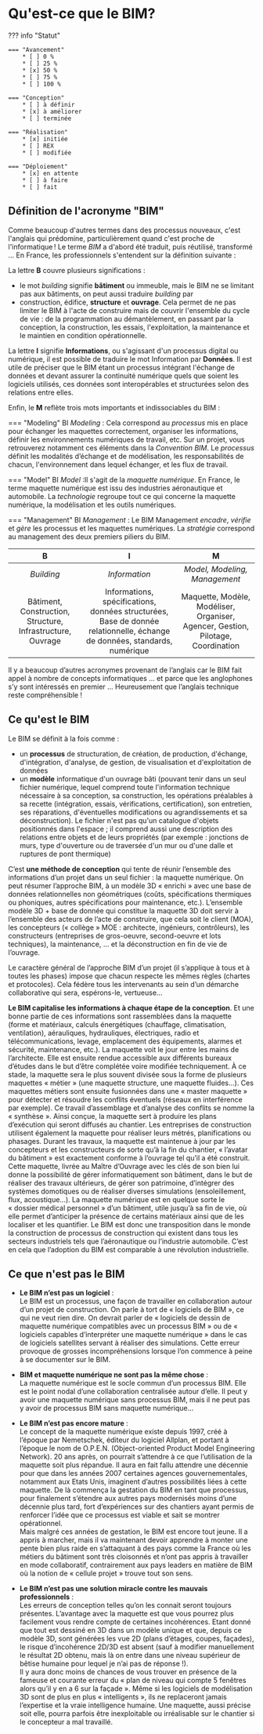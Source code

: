 # Qu'est-ce que le BIM?

??? info "Statut"

    === "Avancement"
        * [ ] 0 %
        * [ ] 25 %
        * [x] 50 %
        * [ ] 75 %
        * [ ] 100 %

    === "Conception"
        * [ ] à définir
        * [x] à améliorer
        * [ ] terminée

    === "Réalisation"
        * [x] initiée
        * [ ] REX
        * [ ] modifiée

    === "Déploiement"
        * [x] en attente
        * [ ] à faire
        * [ ] fait

## Définition de l'acronyme "BIM"

Comme beaucoup d'autres termes dans des processus nouveaux, c'est l'anglais qui prédomine, particulièrement quand c'est proche de l'informatique ! Le terme _BIM_ a d'abord été traduit, puis réutilisé, transformé ... En France, les professionnels s'entendent sur la définition suivante : 

La lettre **B** couvre plusieurs significations : 

* le mot *building* signifie **bâtiment** ou immeuble, mais le BIM ne se limitant pas aux bâtiments, on peut aussi traduire *building* par
* construction, édifice, **structure** et **ouvrage**. Cela permet de ne pas limiter le BIM à l'acte de construire mais de couvrir l'ensemble du cycle de vie : de la programmation au démantèlement, en passant par la conception, la construction, les essais, l'exploitation, la maintenance et le maintien en condition opérationnelle.

La lettre **I** signifie **Informations**, ou s'agissant d'un processus digital ou numérique, il est possible de traduire le mot Information par **Données**. Il est utile de préciser que le BIM étant un processus intégrant l'échange de données et devant assurer la continuité numérique quels que soient les logiciels utilisés, ces données sont interopérables et structurées selon des relations entre elles.

Enfin, le **M** reflète trois mots importants et indissociables du BIM :

=== "Modeling"
    BI *Modeling* : Cela correspond au *processus* mis en place pour échanger les maquettes correctement, organiser les informations, définir les environnements numériques de travail, etc. Sur un projet, vous retrouverez notamment ces éléments dans la *Convention BIM*. Le _processus_ définit les modalités d’échange et de modélisation, les responsabilités de chacun, l'environnement dans lequel échanger, et les flux de travail.

=== "Model"
    BI *Model* :Il s'agit de la *maquette numérique*. En France, le terme maquette numérique est issu des industries aéronautique et automobile. La *technologie* regroupe tout ce qui concerne la maquette numérique, la modélisation et les outils numériques.

=== "Management"
    BI *Management* : Le BIM Management *encadre*, *vérifie* et *gère* les processus et les maquettes numériques. La *stratégie* correspond au management des deux premiers piliers du BIM.
    

<!-- 1. Building Information **Modeling** (_processus_)
Cela correspond au *processus* mis en place pour échanger les maquettes correctement, organiser les informations, définir les environnements numériques de travail, etc. Sur un projet, vous retrouverez notamment ces éléments dans la *Convention BIM*. Le _processus_ définit les modalités d’échange et de modélisation, les responsabilités de chacun, l'environnement dans lequel échanger, et les flux de travail.

2. Building Information **Model** (_maquette 3D_)
Il s'agit de la *maquette numérique*. En France, le terme maquette numérique est issu des industries aéronautique et automobile. La *technologie* regroupe tout ce qui concerne la maquette numérique, la modélisation et les outils numériques.

3. Building Information **Management** (_gestion_)
Le BIM Management *encadre*, *vérifie* et *gère* les processus et les maquettes numériques. La *stratégie* correspond au management des deux premiers piliers du BIM. -->


<!-- 
Fruit | Color
----- | -----
Apple | Red
Banana | Yellow
Kiwi | Green -->



**B** | **I** | **M**
:---: | :---: | :---:
*Building* | *Information* | *Model, Modeling, Management*
Bâtiment, Construction, Structure, Infrastructure, Ouvrage| Informations, spécifications, données structurées, Base de donnée relationnelle, échange de données, standards, numérique | Maquette, Modèle, Modéliser, Organiser, Agencer, Gestion, Pilotage, Coordination


Il y a beaucoup d’autres acronymes provenant de l’anglais car le BIM fait appel à nombre de concepts informatiques ... et parce que les anglophones s’y sont intéressés en premier ... Heureusement que l’anglais technique reste compréhensible !

## Ce qu'est le BIM

Le BIM se définit à la fois comme :

* un **processus** de structuration, de création, de production, d'échange, d'intégration, d'analyse, de gestion, de visualisation et d'exploitation de données
* un **modèle** informatique d'un ouvrage bâti (pouvant tenir dans un seul fichier numérique, lequel comprend toute l'information technique nécessaire à sa conception, sa construction, les opérations préalables à sa recette (intégration, essais, vérifications, certification), son entretien, ses réparations, d'éventuelles modifications ou agrandissements et sa déconstruction). Le fichier n'est pas qu'un catalogue d'objets positionnés dans l'espace ; il comprend aussi une description des relations entre objets et de leurs propriétés (par exemple : jonctions de murs, type d'ouverture ou de traversée d'un mur ou d'une dalle et ruptures de pont thermique)


C’est **une méthode de conception** qui tente de réunir l’ensemble des informations d’un projet dans un seul fichier : la maquette numérique. On peut résumer l’approche BIM, à un modèle 3D « enrichi » avec une base de données relationnelles non géométriques (coûts, spécifications thermiques ou phoniques, autres spécifications pour maintenance, etc.). L’ensemble modèle 3D + base de donnée qui constitue la maquette 3D doit servir à l’ensemble des acteurs de l’acte de construire, que cela soit le client (MOA), les concepteurs (« collège » MOE : architecte, ingénieurs, contrôleurs), les constructeurs (entreprises de gros-oeuvre, second-oeuvre et lots techniques), la maintenance, … et la déconstruction en fin de vie de l’ouvrage.

Le caractère général de l’approche BIM d’un projet (il s’applique à tous et à toutes les phases) impose que chacun respecte les mêmes règles (chartes et protocoles). Cela fédère tous les intervenants au sein d’un démarche collaborative qui sera, espérons-le, vertueuse...

**Le BIM capitalise les informations à chaque étape de la conception**. Et une bonne partie de ces informations sont rassemblées dans la maquette (forme et matériaux, calculs énergétiques (chauffage, climatisation, ventilation), aérauliques, hydrauliques, électriques, radio et télécommunications, levage, emplacement des équipements, alarmes et sécurité, maintenance, etc.). La maquette voit le jour entre les mains de l’architecte. Elle est ensuite rendue accessible aux différents bureaux d’études dans le but d’être complétée voire modifiée techniquement. À ce stade, la maquette sera le plus souvent divisée sous la forme de plusieurs maquettes « métier » (une maquette structure, une maquette fluides…). Ces maquettes métiers sont ensuite fusionnées dans une « master maquette » pour détecter et résoudre les conflits éventuels (réseaux en interférence par exemple). Ce travail d’assemblage et d’analyse des conflits se nomme la « synthèse ». Ainsi conçue, la maquette sert à produire les plans d’exécution qui seront diffusés au chantier. Les entreprises de construction utilisent également la maquette pour réaliser leurs métrés, planifications ou phasages. Durant les travaux, la maquette est maintenue à jour par les concepteurs et les constructeurs de sorte qu’à la fin du chantier, « l’avatar du bâtiment » est exactement conforme à l’ouvrage tel qu’il a été construit.
Cette maquette, livrée au Maître d’Ouvrage avec les clés de son bien lui donne la possibilité de gérer informatiquement son bâtiment, dans le but de réaliser des travaux ultérieurs, de gérer son patrimoine, d’intégrer des systèmes domotiques ou de réaliser diverses simulations (ensoleillement, flux, acoustique…). La maquette numérique est en quelque sorte le « dossier médical personnel » d’un bâtiment, utile jusqu’à sa fin de vie, où elle permet d’anticiper la présence de certains matériaux ainsi que de les localiser et les quantifier.
Le BIM est donc une transposition dans le monde la construction de processus de construction qui existent dans tous les secteurs industriels tels que l’aéronautique ou l’industrie automobile. C’est en cela que l’adoption du BIM est comparable à une révolution industrielle.

## Ce que n'est pas le BIM

* **Le BIM n’est pas un logiciel** :  
Le BIM est un processus, une façon de travailler en collaboration autour d’un projet de construction. On parle à tort de « logiciels de BIM », ce qui ne veut rien dire. On devrait parler de « logiciels de dessin de maquette numérique compatibles avec un processus BIM » ou de « logiciels capables d’interpréter une maquette numérique » dans le cas de logiciels satellites servant à réaliser des simulations. Cette erreur provoque de grosses incompréhensions lorsque l’on commence à peine à se documenter sur le BIM.

* **BIM et maquette numérique ne sont pas la même chose** :  
La maquette numérique est le socle commun d’un processus BIM. Elle est le point nodal d’une collaboration centralisée autour d’elle. Il peut y avoir une maquette numérique sans processus BIM, mais il ne peut pas y avoir de processus BIM sans maquette numérique… 

* **Le BIM n’est pas encore mature** :  
Le concept de la maquette numérique existe depuis 1997, créé à l’époque par Nemetschek, éditeur du logiciel Allplan, et portant à l’époque le nom de O.P.E.N. (Object-oriented Product Model Engineering Network). 20 ans après, on pourrait s’attendre à ce que l’utilisation de la maquette soit plus répandue. Il aura en fait fallu attendre une décennie pour que dans les années 2007 certaines agences gouvernementales, notamment aux Etats Unis, imaginent d’autres possibilités liées à cette maquette. De là commença la gestation du BIM en tant que processus, pour finalement s’étendre aux autres pays modernisés moins d’une décennie plus tard, fort d’expériences sur des chantiers ayant permis de renforcer l’idée que ce processus est viable et sait se montrer opérationnel.  
Mais malgré ces années de gestation, le BIM est encore tout jeune. Il a appris à marcher, mais il va maintenant devoir apprendre à monter une pente bien plus raide en s’attaquant à des pays comme la France où les métiers du bâtiment sont très cloisonnés et n’ont pas appris à travailler en mode collaboratif, contrairement aux pays leaders en matière de BIM où la notion de « cellule projet » trouve tout son sens.

* **Le BIM n’est pas une solution miracle contre les mauvais professionnels** :  
Les erreurs de conception telles qu’on les connait seront toujours présentes. L’avantage avec la maquette est que vous pourrez plus facilement vous rendre compte de certaines incohérences. Etant donné que tout est dessiné en 3D dans un modèle unique et que, depuis ce modèle 3D, sont générées les vue 2D (plans d’étages, coupes, façades), le risque d’incohérence 2D/3D est absent (sauf à modifier manuellement le résultat 2D obtenu, mais là on entre dans une niveau supérieur de bêtise humaine pour lequel je n’ai pas de réponse !).  
Il y aura donc moins de chances de vous trouver en présence de la fameuse et courante erreur du « plan de niveau qui compte 5 fenêtres alors qu’il y en a 6 sur la façade ».
Même si les logiciels de modélisation 3D sont de plus en plus « intelligents », ils ne replaceront jamais l’expertise et la vraie intelligence humaine. Une maquette, aussi précise soit elle, pourra parfois être inexploitable ou irréalisable sur le chantier si le concepteur a mal travaillé.


